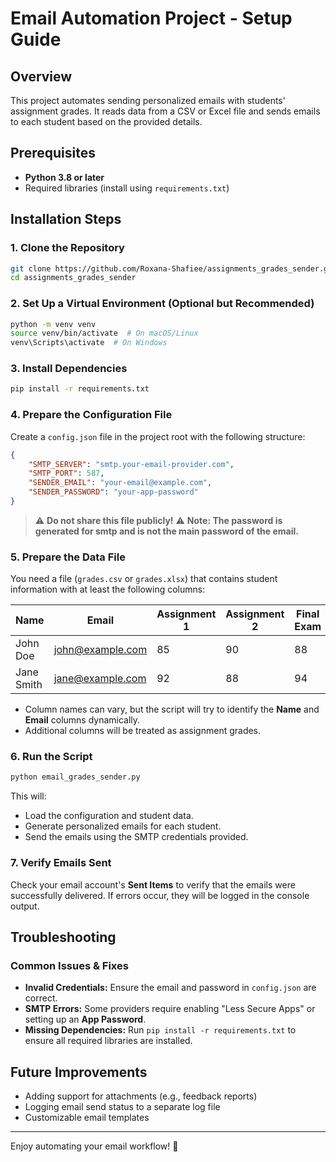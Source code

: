 # Email Automation Project - Setup Guide

## Overview
This project automates sending personalized emails with students' assignment grades. It reads data from a CSV or Excel file and sends emails to each student based on the provided details.

## Prerequisites
- **Python 3.8 or later**
- Required libraries (install using `requirements.txt`)

## Installation Steps

### 1. Clone the Repository
```bash
git clone https://github.com/Roxana-Shafiee/assignments_grades_sender.git
cd assignments_grades_sender
```

### 2. Set Up a Virtual Environment (Optional but Recommended)
```bash
python -m venv venv
source venv/bin/activate  # On macOS/Linux
venv\Scripts\activate  # On Windows
```

### 3. Install Dependencies
```bash
pip install -r requirements.txt
```

### 4. Prepare the Configuration File
Create a `config.json` file in the project root with the following structure:
```json
{
    "SMTP_SERVER": "smtp.your-email-provider.com",
    "SMTP_PORT": 587,
    "SENDER_EMAIL": "your-email@example.com",
    "SENDER_PASSWORD": "your-app-password"
}
```
> ⚠️ **Do not share this file publicly!**
> ⚠️ **Note: The password is generated for smtp and is not the main password of the email.**

### 5. Prepare the Data File
You need a file (`grades.csv` or `grades.xlsx`) that contains student information with at least the following columns:

| Name         | Email              | Assignment 1 | Assignment 2 | Final Exam |
|-------------|--------------------|--------------|-------------|------------|
| John Doe    | john@example.com   | 85          | 90          | 88         |
| Jane Smith  | jane@example.com   | 92          | 88          | 94         |

- Column names can vary, but the script will try to identify the **Name** and **Email** columns dynamically.
- Additional columns will be treated as assignment grades.

### 6. Run the Script
```bash
python email_grades_sender.py
```
This will:
- Load the configuration and student data.
- Generate personalized emails for each student.
- Send the emails using the SMTP credentials provided.

### 7. Verify Emails Sent
Check your email account's **Sent Items** to verify that the emails were successfully delivered. If errors occur, they will be logged in the console output.

## Troubleshooting
### Common Issues & Fixes
- **Invalid Credentials:** Ensure the email and password in `config.json` are correct.
- **SMTP Errors:** Some providers require enabling "Less Secure Apps" or setting up an **App Password**.
- **Missing Dependencies:** Run `pip install -r requirements.txt` to ensure all required libraries are installed.

## Future Improvements
- Adding support for attachments (e.g., feedback reports)
- Logging email send status to a separate log file
- Customizable email templates

---

Enjoy automating your email workflow! 🚀

